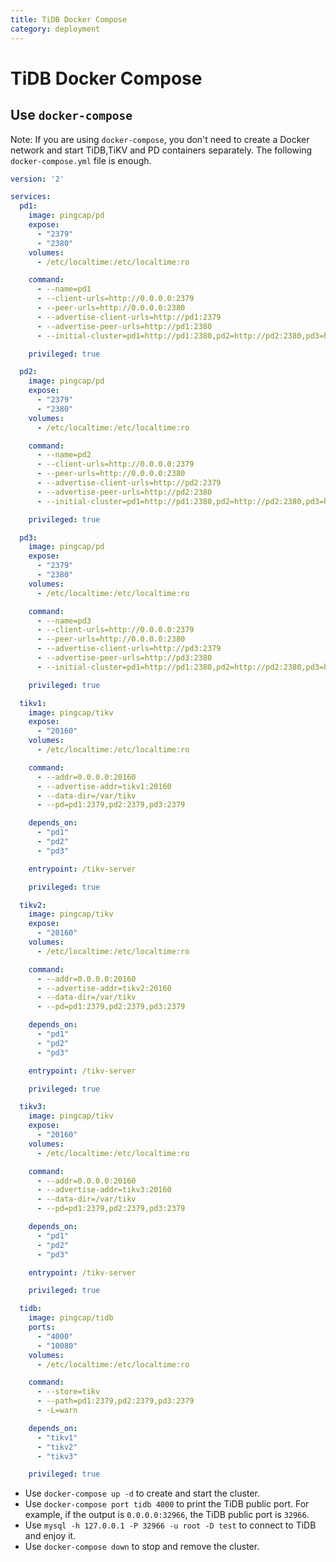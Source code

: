 ```yaml
---
title: TiDB Docker Compose
category: deployment
---
```


# TiDB Docker Compose

## Use `docker-compose`

Note: If you are using `docker-compose`, you don't need to create a Docker network and start TiDB,TiKV and PD containers separately.
The following `docker-compose.yml` file is enough.

```yaml
version: '2'

services:
  pd1:
    image: pingcap/pd
    expose:
      - "2379"
      - "2380"
    volumes:
      - /etc/localtime:/etc/localtime:ro

    command:
      - --name=pd1
      - --client-urls=http://0.0.0.0:2379
      - --peer-urls=http://0.0.0.0:2380
      - --advertise-client-urls=http://pd1:2379
      - --advertise-peer-urls=http://pd1:2380
      - --initial-cluster=pd1=http://pd1:2380,pd2=http://pd2:2380,pd3=http://pd3:2380

    privileged: true

  pd2:
    image: pingcap/pd
    expose:
      - "2379"
      - "2380"
    volumes:
      - /etc/localtime:/etc/localtime:ro

    command:
      - --name=pd2
      - --client-urls=http://0.0.0.0:2379
      - --peer-urls=http://0.0.0.0:2380
      - --advertise-client-urls=http://pd2:2379
      - --advertise-peer-urls=http://pd2:2380
      - --initial-cluster=pd1=http://pd1:2380,pd2=http://pd2:2380,pd3=http://pd3:2380

    privileged: true

  pd3:
    image: pingcap/pd
    expose:
      - "2379"
      - "2380"
    volumes:
      - /etc/localtime:/etc/localtime:ro

    command:
      - --name=pd3
      - --client-urls=http://0.0.0.0:2379
      - --peer-urls=http://0.0.0.0:2380
      - --advertise-client-urls=http://pd3:2379
      - --advertise-peer-urls=http://pd3:2380
      - --initial-cluster=pd1=http://pd1:2380,pd2=http://pd2:2380,pd3=http://pd3:2380

    privileged: true

  tikv1:
    image: pingcap/tikv
    expose:
      - "20160"
    volumes:
      - /etc/localtime:/etc/localtime:ro

    command:
      - --addr=0.0.0.0:20160
      - --advertise-addr=tikv1:20160
      - --data-dir=/var/tikv
      - --pd=pd1:2379,pd2:2379,pd3:2379

    depends_on:
      - "pd1"
      - "pd2"
      - "pd3"

    entrypoint: /tikv-server

    privileged: true

  tikv2:
    image: pingcap/tikv
    expose:
      - "20160"
    volumes:
      - /etc/localtime:/etc/localtime:ro

    command:
      - --addr=0.0.0.0:20160
      - --advertise-addr=tikv2:20160
      - --data-dir=/var/tikv
      - --pd=pd1:2379,pd2:2379,pd3:2379

    depends_on:
      - "pd1"
      - "pd2"
      - "pd3"

    entrypoint: /tikv-server

    privileged: true

  tikv3:
    image: pingcap/tikv
    expose:
      - "20160"
    volumes:
      - /etc/localtime:/etc/localtime:ro

    command:
      - --addr=0.0.0.0:20160
      - --advertise-addr=tikv3:20160
      - --data-dir=/var/tikv
      - --pd=pd1:2379,pd2:2379,pd3:2379

    depends_on:
      - "pd1"
      - "pd2"
      - "pd3"

    entrypoint: /tikv-server

    privileged: true

  tidb:
    image: pingcap/tidb
    ports:
      - "4000"
      - "10080"
    volumes:
      - /etc/localtime:/etc/localtime:ro

    command:
      - --store=tikv
      - --path=pd1:2379,pd2:2379,pd3:2379
      - -L=warn

    depends_on:
      - "tikv1"
      - "tikv2"
      - "tikv3"

    privileged: true
```

+ Use `docker-compose up -d` to create and start the cluster.
+ Use `docker-compose port tidb 4000` to print the TiDB public port. For example, if the output is `0.0.0.0:32966`, the TiDB public port is `32966`.
+ Use `mysql -h 127.0.0.1 -P 32966 -u root -D test` to connect to TiDB and enjoy it.
+ Use `docker-compose down` to stop and remove the cluster.
